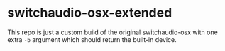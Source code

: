 # switchaudio-osx-extended
This repo is just a custom build of the original switchaudio-osx with one extra `-b` argument which should return the built-in device.

